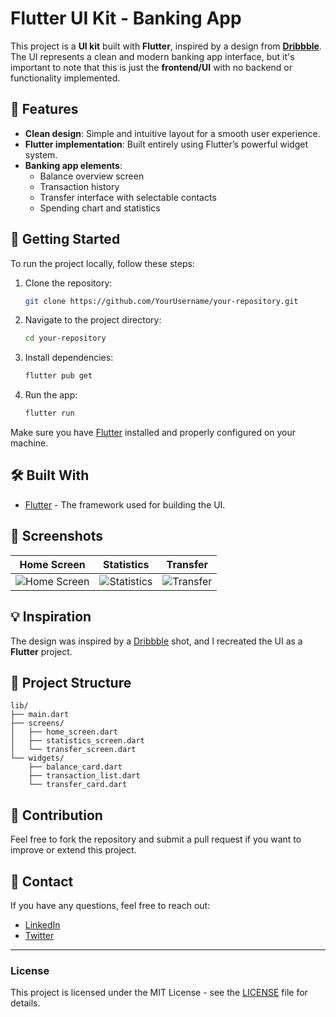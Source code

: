 # Flutter UI Kit - Banking App

This project is a **UI kit** built with **Flutter**, inspired by a design from [**Dribbble**](https://dribbble.com/). The UI represents a clean and modern banking app interface, but it's important to note that this is just the **frontend/UI** with no backend or functionality implemented.

## 🎨 Features

- **Clean design**: Simple and intuitive layout for a smooth user experience.
- **Flutter implementation**: Built entirely using Flutter’s powerful widget system.
- **Banking app elements**: 
  - Balance overview screen
  - Transaction history
  - Transfer interface with selectable contacts
  - Spending chart and statistics

## 🚀 Getting Started

To run the project locally, follow these steps:

1. Clone the repository:

   ```bash
   git clone https://github.com/YourUsername/your-repository.git
   ```

2. Navigate to the project directory:

   ```bash
   cd your-repository
   ```

3. Install dependencies:

   ```bash
   flutter pub get
   ```

4. Run the app:

   ```bash
   flutter run
   ```

Make sure you have [Flutter](https://flutter.dev/docs/get-started/install) installed and properly configured on your machine.

## 🛠 Built With

- [Flutter](https://flutter.dev/) - The framework used for building the UI.

## 📸 Screenshots

| Home Screen | Statistics | Transfer |
| ----------- | ----------- | -------- |
| ![Home Screen](url-to-image) | ![Statistics](url-to-image) | ![Transfer](url-to-image) |

## 💡 Inspiration

The design was inspired by a [Dribbble](https://dribbble.com/) shot, and I recreated the UI as a **Flutter** project. 

## 📂 Project Structure

```
lib/
├── main.dart
├── screens/
│   ├── home_screen.dart
│   ├── statistics_screen.dart
│   └── transfer_screen.dart
└── widgets/
    ├── balance_card.dart
    ├── transaction_list.dart
    └── transfer_card.dart
```

## 🤝 Contribution

Feel free to fork the repository and submit a pull request if you want to improve or extend this project. 

## 📧 Contact

If you have any questions, feel free to reach out:

- [LinkedIn](https://linkedin.com/in/your-profile)
- [Twitter](https://twitter.com/your-profile)

---

### License

This project is licensed under the MIT License - see the [LICENSE](LICENSE) file for details.
